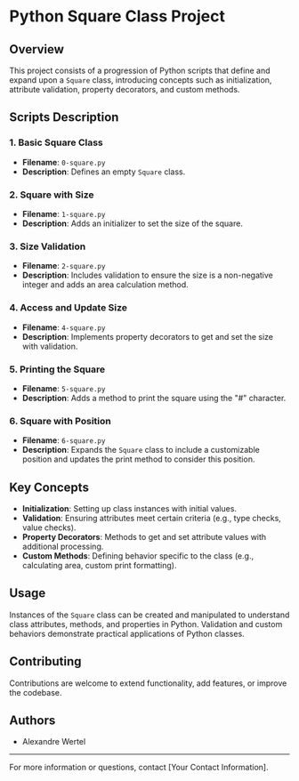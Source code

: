 
# Python Square Class Project

## Overview

This project consists of a progression of Python scripts that define and expand upon a `Square` class, introducing concepts such as initialization, attribute validation, property decorators, and custom methods.

## Scripts Description

### 1. Basic Square Class

- **Filename**: `0-square.py`
- **Description**: Defines an empty `Square` class.

### 2. Square with Size

- **Filename**: `1-square.py`
- **Description**: Adds an initializer to set the size of the square.

### 3. Size Validation

- **Filename**: `2-square.py`
- **Description**: Includes validation to ensure the size is a non-negative integer and adds an area calculation method.

### 4. Access and Update Size

- **Filename**: `4-square.py`
- **Description**: Implements property decorators to get and set the size with validation.

### 5. Printing the Square

- **Filename**: `5-square.py`
- **Description**: Adds a method to print the square using the "#" character.

### 6. Square with Position

- **Filename**: `6-square.py`
- **Description**: Expands the `Square` class to include a customizable position and updates the print method to consider this position.

## Key Concepts

- **Initialization**: Setting up class instances with initial values.
- **Validation**: Ensuring attributes meet certain criteria (e.g., type checks, value checks).
- **Property Decorators**: Methods to get and set attribute values with additional processing.
- **Custom Methods**: Defining behavior specific to the class (e.g., calculating area, custom print formatting).

## Usage

Instances of the `Square` class can be created and manipulated to understand class attributes, methods, and properties in Python. Validation and custom behaviors demonstrate practical applications of Python classes.

## Contributing

Contributions are welcome to extend functionality, add features, or improve the codebase.

## Authors

- Alexandre Wertel

---
For more information or questions, contact [Your Contact Information].
